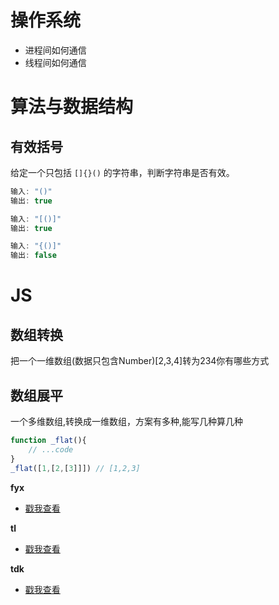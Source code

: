 # 操作系统
* 进程间如何通信
* 线程间如何通信

# 算法与数据结构
## 有效括号

给定一个只包括 `[]{}()` 的字符串，判断字符串是否有效。

```js
输入: "()"
输出: true
```
```js
输入: "[()]"
输出: true
```
```js
输入: "{()]"
输出: false
```

# JS
## 数组转换
把一个一维数组(数据只包含Number)[2,3,4]转为234你有哪些方式

## 数组展平
一个多维数组,转换成一维数组，方案有多种,能写几种算几种
```js
function _flat(){
    // ...code
}
_flat([1,[2,[3]]]) // [1,2,3]
```


**fyx**
* [戳我查看](https://www.cnblogs.com/banshanliang/p/14190800.html)

**tl**
* [戳我查看](https://juejin.cn/post/6909456213914681351)

**tdk**
* [戳我查看](https://juejin.cn/post/6910388483450699784/)